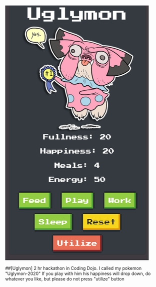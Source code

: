 ![](Uglymon.png)

##[Uglymon]
2 hr hackathon in Coding Dojo. I called my pokemon "Uglymon-2020"
If you play with him his happiness will drop down, do whatever you like, but please do not press "utilize" button 